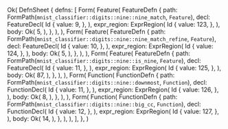Ok(
    DefnSheet {
        defns: [
            Form(
                Feature(
                    FeatureDefn {
                        path: FormPath(`mnist_classifier::digits::nine::nine_match`, `Feature`),
                        decl: FeatureDecl(
                            Id {
                                value: 9,
                            },
                        ),
                        expr_region: ExprRegion(
                            Id {
                                value: 123,
                            },
                        ),
                        body: Ok(
                            5,
                        ),
                    },
                ),
            ),
            Form(
                Feature(
                    FeatureDefn {
                        path: FormPath(`mnist_classifier::digits::nine::nine_match_refine`, `Feature`),
                        decl: FeatureDecl(
                            Id {
                                value: 10,
                            },
                        ),
                        expr_region: ExprRegion(
                            Id {
                                value: 124,
                            },
                        ),
                        body: Ok(
                            5,
                        ),
                    },
                ),
            ),
            Form(
                Feature(
                    FeatureDefn {
                        path: FormPath(`mnist_classifier::digits::nine::is_nine`, `Feature`),
                        decl: FeatureDecl(
                            Id {
                                value: 11,
                            },
                        ),
                        expr_region: ExprRegion(
                            Id {
                                value: 125,
                            },
                        ),
                        body: Ok(
                            87,
                        ),
                    },
                ),
            ),
            Form(
                Function(
                    FunctionDefn {
                        path: FormPath(`mnist_classifier::digits::nine::downmost`, `Function`),
                        decl: FunctionDecl(
                            Id {
                                value: 11,
                            },
                        ),
                        expr_region: ExprRegion(
                            Id {
                                value: 126,
                            },
                        ),
                        body: Ok(
                            8,
                        ),
                    },
                ),
            ),
            Form(
                Function(
                    FunctionDefn {
                        path: FormPath(`mnist_classifier::digits::nine::big_cc`, `Function`),
                        decl: FunctionDecl(
                            Id {
                                value: 12,
                            },
                        ),
                        expr_region: ExprRegion(
                            Id {
                                value: 127,
                            },
                        ),
                        body: Ok(
                            14,
                        ),
                    },
                ),
            ),
        ],
    },
)